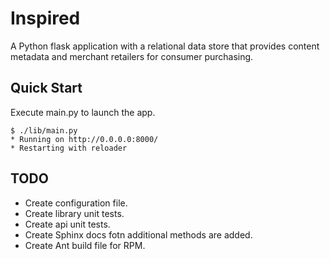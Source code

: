 Inspired
================================

A Python flask application with a relational data store that provides content metadata and merchant retailers for consumer purchasing.


Quick Start
-------------------------

Execute main.py to launch the app.

    $ ./lib/main.py
    * Running on http://0.0.0.0:8000/
    * Restarting with reloader


TODO
-------------------------

* Create configuration file.
* Create library unit tests.
* Create api unit tests.
* Create Sphinx docs fotn additional methods are added.
* Create Ant build file for RPM.
